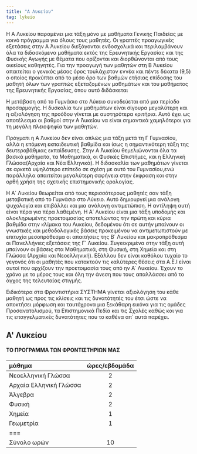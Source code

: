 ```yaml
---
title: "Α Λυκείου"
tag: lykeio
---
```


Η Α Λυκείου παραμένει μια τάξη μόνο με μαθήματα Γενικής Παιδείας με κοινό πρόγραμμα για όλους τους
μαθητές.
Οι γραπτές προαγωγικές εξετάσεις στην Α ́Λυκείου διεξάγονται ενδοσχολικά και περιλαμβάνουν όλα τα διδασκόμενα μαθήματα εκτός της Ερευνητικής Εργασίας και της Φυσικής Αγωγής με θέματα που ορίζονται και
διορθώνονται από τους οικείους καθηγητές.
Για την προαγωγή των μαθητών στη Β ́Λυκείου απαιτείται ο γενικός μέσος όρος τουλάχιστον εννέα και πέντε
δέκατα (9,5) ο οποίος προκύπτει από το μέσο όρο των βαθμών ετήσιας επίδοσης του μαθητή όλων των γραπτώς εξεταζομένων μαθημάτων και του μαθήματος της Ερευνητικής Εργασίας, όπου αυτό διδάσκεται

Η μετάβαση από το Γυμνάσιο στο Λύκειο συνοδεύεται από μια περίοδο προσαρμογής.
Η δυσκολία των μαθημάτων είναι σίγουρα μεγαλύτερη και η αξιολόγηση της προόδου γίνεται με αυστηρότερα κριτήρια.
Αυτό έχει ως αποτέλεσμα οι βαθμοί στην Α ́Λυκείου να είναι σημαντικά χαμηλότεροι για τη
μεγάλη πλειοψηφία των μαθητών.

Πράγματι η Α ́Λυκείου δεν είναι απλώς μια τάξη μετά τη Γ ́Γυμνασίου, αλλά η επόμενη εκπαιδευτική βαθμίδα και
ίσως η σημαντικότερη τάξη της δευτεροβάθμιας εκπαίδευσης.
Στην Α ́Λυκείου θεμελιώνονται όλα τα βασικά μαθήματα, τα Μαθηματικά, οι Φυσικές Επιστήμες,
και η Ελληνική Γλώσσα(Αρχαία και Νέα Ελληνικά).
Η διδασκαλία των μαθημάτων γίνεται σε αρκετά υψηλότερο επίπεδο σε σχέση με αυτό του
Γυμνασίου,ενώ παράλληλα απαιτείται μεγαλύτερη σαφήνεια στην έκφραση και στην ορθή
χρήση της σχετικής επιστημονικής ορολογίας.

Η Α΄ Λυκείου θεωρείται από τους περισσότερους μαθητές σαν τάξη μεταβατική από το Γυμνάσιο
στο Λύκειο. Αυτό δημιουργεί μια ανάλογη ψυχολογία και επιβάλλει και μια ανάλογη
αντιμετώπιση. Η αντίληψη αυτή είναι πέρα για πέρα λαθεμένη. Η Α΄ Λυκείου είναι
μια τάξη υποδομής και ολοκληρωμένης προετοιμασίας αποτελώντας την πρώτη και
κύρια βαθμίδα στην κλίμακα του Λυκείου, δεδομένου ότι σε αυτήν μπαίνουν οι
γνωστικές και μεθοδολογικές βάσεις προκειμένου να αντιμετωπιστούν με επιτυχία
μεσοπρόθεσμα οι απαιτήσεις της Β΄ Λυκείου και μακροπρόθεσμα οι Πανελλήνιες
εξετάσεις της Γ΄ Λυκείου. Συγκεκριμένα στην τάξη αυτή μπαίνουν οι βάσεις στα
Μαθηματικά, στη Φυσική, στη Χημεία και στη Γλώσσα (Αρχαία και Νεοελληνική).
Εξάλλου δεν είναι καθόλου τυχαίο το γεγονός ότι οι μαθητές που κατακτούν τις
καλύτερες θέσεις στα Α.Ε.Ι είναι αυτοί που αρχίζουν την προετοιμασία τους από ην Α΄ Λυκείου. Έχουν το χρόνο με το μέρος τους και όλη την άνεση που τους απαλλάσσει από το άγχος της τελευταίας στιγμής. 

Ειδικότερα στα Φροντιστήρια ΣΥΣΤΗΜΑ γίνεται αξιολόγηση του κάθε μαθητή ως προς τις κλίσεις και τις δυνατότητές του έτσι ώστε να αποκτήσει μόρφωση και ταυτόχρονα μια ξεκάθαρη εικόνα για τις ομάδες Προσανατολισμού, τα Επιστημονικά
Πεδία και τις Σχολές καθώς και για τις επαγγελματικές δυνατότητες που το καθένα
απ΄ αυτά παρέχει.

## Α' Λυκείου

#### ΤΟ ΠΡΟΓΡΑΜΜΑ ΤΩΝ ΦΡΟΝΤΙΣΤΗΡΙΩΝ ΜΑΣ

| μάθημα | ώρες/εβδομάδα |
|:-------|:-------:|
| Νεοελληνική Γλώσσα |2|
| Αρχαία Ελληνική Γλώσσα | 2|
| Άλγεβρα |2|
| Φυσική |2|
| Χημεία |1|
| Γεωμετρία |1|
|===
| Σύνολο ωρών |10|